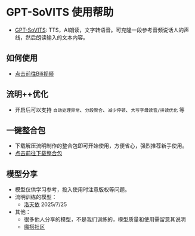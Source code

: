 # GPT-SoVITS 使用帮助
- [GPT-SoVITS](https://github.com/RVC-Boss/GPT-SoVITS): TTS，AI朗读，文字转语音。可克隆一段参考音频说话人的声线，然后朗读输入的文本内容。

## 如何使用
- [点击前往Bili视频](https://www.bilibili.com/video/BV1LAbDzsEUz)

## 流明++优化
- 开启后可以支持 `自动处理异常`、`分段聚合`、`减少停顿`、`大写字母读音/拼读优化` 等

## 一键整合包
- 下载解压流明制作的整合包即可开始使用，方便省心，强烈推荐新手使用。
- [点击前往下载整合包](https://www.123865.com/s/7dgajv-jBFVv)

## 模型分享
- 模型仅供学习参考，投入使用时注意版权等问题。
- 流明训练的模型：
  - [洛天依](https://www.123865.com/s/7dgajv-VBFVv) 2025/7/25
- 其他：
  - 很多他人分享的模型，不是我们训练的，模型质量和使用需留意其说明
  - [魔搭社区](https://www.modelscope.cn/models?name=GPT-SoVITS)